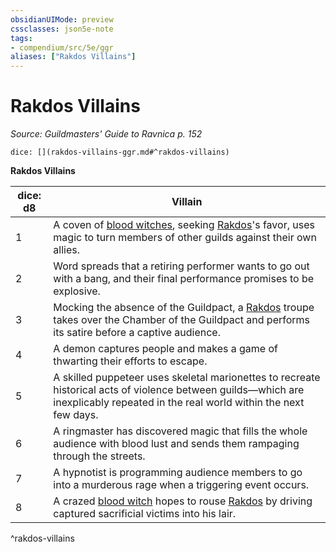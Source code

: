 ```yaml
---
obsidianUIMode: preview
cssclasses: json5e-note
tags:
- compendium/src/5e/ggr
aliases: ["Rakdos Villains"]
---
```

# Rakdos Villains
*Source: Guildmasters' Guide to Ravnica p. 152* 

`dice: [](rakdos-villains-ggr.md#^rakdos-villains)`

**Rakdos Villains**

| dice: d8 | Villain |
|----------|---------|
| 1 | A coven of [blood witches](z_compendium/bestiary/humanoid/blood-witch-ggr.md), seeking [Rakdos](z_compendium/bestiary/npc/rakdos-ggr.md)'s favor, uses magic to turn members of other guilds against their own allies. |
| 2 | Word spreads that a retiring performer wants to go out with a bang, and their final performance promises to be explosive. |
| 3 | Mocking the absence of the Guildpact, a [Rakdos](z_compendium/bestiary/npc/rakdos-ggr.md) troupe takes over the Chamber of the Guildpact and performs its satire before a captive audience. |
| 4 | A demon captures people and makes a game of thwarting their efforts to escape. |
| 5 | A skilled puppeteer uses skeletal marionettes to recreate historical acts of violence between guilds—which are inexplicably repeated in the real world within the next few days. |
| 6 | A ringmaster has discovered magic that fills the whole audience with blood lust and sends them rampaging through the streets. |
| 7 | A hypnotist is programming audience members to go into a murderous rage when a triggering event occurs. |
| 8 | A crazed [blood witch](z_compendium/bestiary/humanoid/blood-witch-ggr.md) hopes to rouse [Rakdos](z_compendium/bestiary/npc/rakdos-ggr.md) by driving captured sacrificial victims into his lair. |
^rakdos-villains